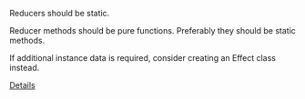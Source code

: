 ﻿Reducers should be static.  

Reducer methods should be pure functions.
Preferably they should be static methods.

If additional instance data is required, consider creating an Effect class instead.

[Details](https://github.com/mrpmorris/Fluxor/tree/master/Source/Tutorials/01-BasicConcepts/01A-StateActionsReducersTutorial#user-content-injecting-dependencies)